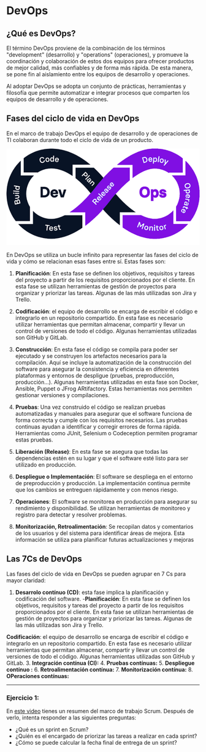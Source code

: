 # DevOps

## ¿Qué es DevOps?

El término DevOps proviene de la combinación de los términos "development" (desarrollo) y "operations" (operaciones), y promueve la coordinación y colaboración de estos dos equipos para ofrecer productos de mejor calidad, más confiables y de forma más rápida. De esta manera, se pone fin al aislamiento entre los equipos de desarrollo y operaciones.

Al adoptar DevOps se adopta un conjunto de prácticas, herramientas y filosofía que permite automatizar e integrar procesos que comparten los equipos de desarrollo y de operaciones.


## Fases del ciclo de vida en DevOps

En el marco de trabajo DevOps el equipo de desarrollo y de operaciones de TI colaboran durante todo el ciclo de vida de un producto.
 
<p align="center">
  <img src="devopsJ.png">
</p>

En DevOps se utiliza un bucle infinito para representar las fases del ciclo de vida y cómo se relacionan esas fases entre sí. Estas fases son:

1. **Planificación**: En esta fase se definen los objetivos, requisitos y tareas del proyecto a partir de los requisitos proporcionados por el cliente. En esta fase se utilizan herramientas de gestión de proyectos para organizar y priorizar las tareas. Algunas de las más utilizadas son Jira y Trello.

2. **Codificación**: el equipo de desarrollo se encarga de escribir el código e integrarlo en un repositorio compartido. En esta fase es necesario utilizar herramientas que permitan almacenar, compartir y llevar un control de versiones de todo el código. Algunas herramientas utilizadas son GitHub y GitLab.
   
3. **Construcción**: En esta fase el código se compila para poder ser ejecutado y se construyen los artefactos necesarios para la compilación. Aquí se incluye la automatización de la construcción del software para asegurar la consistencia y eficiencia en diferentes plataformas y entornos de despligue (pruebas, preproducción, producción...). Algunas herramientas utilizadas en esta fase son Docker, Ansible, Puppet o JFrog ARtifactory. Estas herramientas nos permiten gestionar versiones y compilaciones. 

4. **Pruebas**: Una vez construido el código se realizan pruebas automatizadas y manuales para asegurar que el software funciona de forma correcta y cumple con los requisitos necesarios. Las pruebas continuas ayudan a identificar y corregir errores de forma rápida. Herramientas como JUnit, Selenium o Codeception permiten programar estas pruebas.

5. **Liberación (Release)**: En esta fase se asegura que todas las dependencias estén en su lugar y que el software esté listo para ser utilizado en producción.

6. **Despliegue o Implementación**: El software se despliega en el entorno de preproducción y producción. La implementación continua permite que los cambios se entreguen rápidamente y con menos riesgo.

   
7. **Operaciones**:  El software se monitorea en producción para asegurar su rendimiento y disponibilidad. Se utilizan herramientas de monitoreo y registro para detectar y resolver problemas.

   
8. **Monitorización, Retroalimentación**: Se recopilan datos y comentarios de los usuarios y del sistema para identificar áreas de mejora. Esta información se utiliza para planificar futuras actualizaciones y mejoras

## Las 7Cs de DevOps
Las fases del ciclo de vida en DevOps se pueden agrupar en 7 Cs para mayor claridad:

1. **Desarrolo contínuo (CD)**: esta fase implica la planificación y codificación del software.
    -**Planificación**: En esta fase se definen los objetivos, requisitos y tareas del proyecto a partir de los requisitos proporcionados por el cliente. En esta fase se utilizan herramientas de gestión de proyectos para organizar y priorizar las tareas. Algunas de las más utilizadas son Jira y Trello.

**Codificación**: el equipo de desarrollo se encarga de escribir el código e integrarlo en un repositorio compartido. En esta fase es necesario utilizar herramientas que permitan almacenar, compartir y llevar un control de versiones de todo el código. Algunas herramientas utilizadas son GitHub y GitLab.
3. **Integración contínua (CI):**
4. **Pruebas contínuas:**
5. **Despliegue contínuo :**
6. **Retroalimentación contínua:**
7. **Monitorización contínua:**
8. **OPeraciones contínuas:**


---

### Ejercicio 1:

En [este video](https://www.youtube.com/watch?v=XU0llRltyFM)  tienes un resumen del marco de trabajo Scrum. Después de verlo, intenta responder a las siguientes preguntas:

- ¿Qué es un sprint en Scrum?
- ¿Quién es el encargado de priorizar las tareas a realizar en cada sprint?
- ¿Cómo se puede calcular la fecha final de entrega de un sprint?
